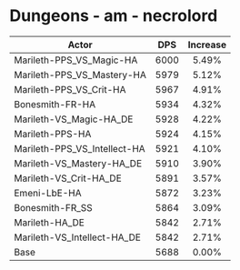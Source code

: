 # Dungeons - am - necrolord
| Actor | DPS | Increase |
|---|:---:|:---:|
|Marileth-PPS_VS_Magic-HA|6000|5.49%|
|Marileth-PPS_VS_Mastery-HA|5979|5.12%|
|Marileth-PPS_VS_Crit-HA|5967|4.91%|
|Bonesmith-FR-HA|5934|4.32%|
|Marileth-VS_Magic-HA_DE|5928|4.22%|
|Marileth-PPS-HA|5924|4.15%|
|Marileth-PPS_VS_Intellect-HA|5921|4.10%|
|Marileth-VS_Mastery-HA_DE|5910|3.90%|
|Marileth-VS_Crit-HA_DE|5891|3.57%|
|Emeni-LbE-HA|5872|3.23%|
|Bonesmith-FR_SS|5864|3.09%|
|Marileth-HA_DE|5842|2.71%|
|Marileth-VS_Intellect-HA_DE|5842|2.71%|
|Base|5688|0.00%|
